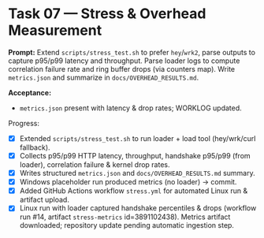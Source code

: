 # Task 07 — Stress & Overhead Measurement
**Prompt:**
Extend `scripts/stress_test.sh` to prefer `hey`/`wrk2`, parse outputs to capture p95/p99 latency and throughput. Parse loader logs to compute correlation failure rate and ring buffer drops (via counters map). Write `metrics.json` and summarize in `docs/OVERHEAD_RESULTS.md`.

**Acceptance:**
- `metrics.json` present with latency & drop rates; WORKLOG updated.

Progress:
- [x] Extended `scripts/stress_test.sh` to run loader + load tool (hey/wrk/curl fallback).
- [x] Collects p95/p99 HTTP latency, throughput, handshake p95/p99 (from loader), correlation failure & kernel drop rates.
- [x] Writes structured `metrics.json` and `docs/OVERHEAD_RESULTS.md` summary.
- [x] Windows placeholder run produced metrics (no loader) -> commit.
- [x] Added GitHub Actions workflow `stress.yml` for automated Linux run & artifact upload.
 - [x] Linux run with loader captured handshake percentiles & drops (workflow run #14, artifact `stress-metrics` id=3891102438). Metrics artifact downloaded; repository update pending automatic ingestion step.
